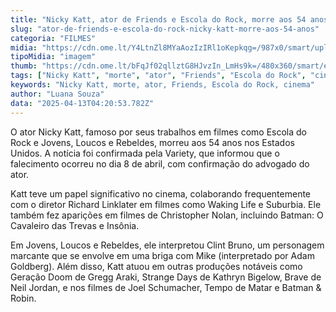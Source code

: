 ```yaml
---
title: "Nicky Katt, ator de Friends e Escola do Rock, morre aos 54 anos"
slug: "ator-de-friends-e-escola-do-rock-nicky-katt-morre-aos-54-anos"
categoria: "FILMES"
midia: "https://cdn.ome.lt/Y4LtnZl8MYaAozIzIRl1oKepkqg=/987x0/smart/uploads/conteudo/fotos/Nicky_Katt.jpg"
tipoMidia: "imagem"
thumb: "https://cdn.ome.lt/bFqJf02qllztG8HJvzIn_LmHs9k=/480x360/smart/extras/conteudos/p33094_v_h8_ad.jpg"
tags: ["Nicky Katt", "morte", "ator", "Friends", "Escola do Rock", "cinema"]
keywords: "Nicky Katt, morte, ator, Friends, Escola do Rock, cinema"
author: "Luana Souza"
data: "2025-04-13T04:20:53.782Z"
---
```


O ator Nicky Katt, famoso por seus trabalhos em filmes como Escola do Rock e Jovens, Loucos e Rebeldes, morreu aos 54 anos nos Estados Unidos. A notícia foi confirmada pela Variety, que informou que o falecimento ocorreu no dia 8 de abril, com confirmação do advogado do ator.

Katt teve um papel significativo no cinema, colaborando frequentemente com o diretor Richard Linklater em filmes como Waking Life e Suburbia. Ele também fez aparições em filmes de Christopher Nolan, incluindo Batman: O Cavaleiro das Trevas e Insônia.

Em Jovens, Loucos e Rebeldes, ele interpretou Clint Bruno, um personagem marcante que se envolve em uma briga com Mike (interpretado por Adam Goldberg). Além disso, Katt atuou em outras produções notáveis como Geração Doom de Gregg Araki, Strange Days de Kathryn Bigelow, Brave de Neil Jordan, e nos filmes de Joel Schumacher, Tempo de Matar e Batman & Robin.